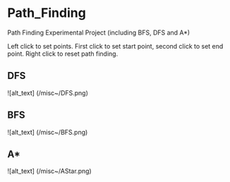 # Path_Finding
Path Finding Experimental Project (including BFS, DFS and A*)

Left click to set points. First click to set start point, second click to set end point. 
Right click to reset path finding.

## DFS
![alt_text] (/misc~/DFS.png)


## BFS
![alt_text] (/misc~/BFS.png)


## A*
![alt_text] (/misc~/AStar.png)